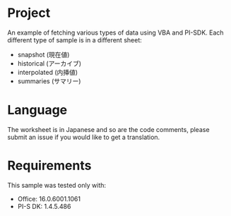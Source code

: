 # Project
An example of fetching various types of data using VBA and PI-SDK. Each different type of sample is in a different sheet:
* snapshot (現在値)
* historical (アーカイブ)
* interpolated (内挿値)
* summaries (サマリー)

# Language
The worksheet is in Japanese and so are the code comments, please submit an issue if you would like to get a translation.

# Requirements
This sample was tested only with:
* Office: 16.0.6001.1061
* PI-S DK: 1.4.5.486